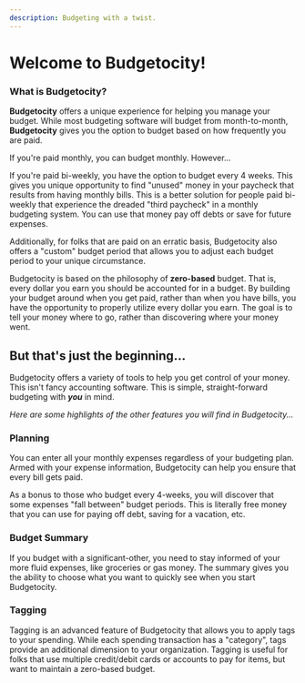 ```yaml
---
description: Budgeting with a twist.
---
```


# Welcome to Budgetocity!

### What is Budgetocity?

**Budgetocity** offers a unique experience for helping you manage your budget. While most budgeting software will budget from month-to-month, **Budgetocity** gives you the option to budget based on how frequently you are paid.

If you're paid monthly, you can budget monthly. However...

If you're paid bi-weekly, you have the option to budget every 4 weeks. This gives you unique opportunity to find "unused" money in your paycheck that results from having monthly bills. This is a better solution for people paid bi-weekly that experience the dreaded "third paycheck" in a monthly budgeting system. You can use that money pay off debts or save for future expenses.

Additionally, for folks that are paid on an erratic basis, Budgetocity also offers a "custom" budget period that allows you to adjust each budget period to your unique circumstance.

Budgetocity is based on the philosophy of **zero-based** budget. That is, every dollar you earn you should be accounted for in a budget. By building your budget around when you get paid, rather than when you have bills, you have the opportunity to properly utilize every dollar you earn. The goal is to tell your money where to go, rather than discovering where your money went.

## But that's just the beginning...

Budgetocity offers a variety of tools to help you get control of your money. This isn't fancy accounting software. This is simple, straight-forward budgeting with _**you**_ in mind.

_Here are some highlights of the other features you will find in Budgetocity..._

### Planning

You can enter all your monthly expenses regardless of your budgeting plan. Armed with your expense information, Budgetocity can help you ensure that every bill gets paid.

As a bonus to those who budget every 4-weeks, you will discover that some expenses "fall between" budget periods. This is literally free money that you can use for paying off debt, saving for a vacation, etc.

### Budget Summary

If you budget with a significant-other, you need to stay informed of your more fluid expenses, like groceries or gas money. The summary gives you the ability to choose what you want to quickly see when you start Budgetocity.

### Tagging

Tagging is an advanced feature of Budgetocity that allows you to apply tags to your spending. While each spending transaction has a "category", tags provide an additional dimension to your organization. Tagging is useful for folks that use multiple credit/debit cards or accounts to pay for items, but want to maintain a zero-based budget.

